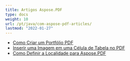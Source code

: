 ```yaml
---
title: Artigos Aspose.PDF
type: docs
weight: 10
url: /pt/java/com-aspose-pdf-articles/
lastmod: "2022-01-27"
---
```


- [Como Criar um Portfólio PDF](/pdf/pt/java/how-to-create-pdf-portfolio/)
- [Inserir uma Imagem em uma Célula de Tabela no PDF](/pdf/pt/java/insert-an-image-into-a-table-cell-in-pdf/)
- [Como Definir a Localidade para Aspose.PDF](/pdf/pt/java/how-to-set-locale-for-aspose-pdf/)